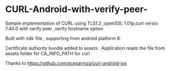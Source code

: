 # CURL-Android-with-verify-peer-
Sample implementation of CURL using TLS1.2 ,openSSL 1.01p,curl versio 7.40.0 with verify peer ,verify hostname option

Built with ndk 10e , supporting from android platform 8.

Certificate authority bundle added to assets . Application reads the file from assets folder for CA_INFO_PATH for curl

Thanks to https://github.com/gcesarmza/curl-android-ios 
